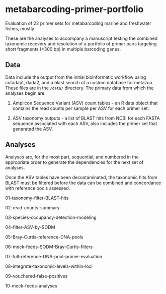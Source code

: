 # metabarcoding-primer-portfolio
Evaluation of 22 primer sets for metabarcoding marine and freshwater fishes, mostly

These are the analyses to accompany a manuscript testing the combined taxonomic recovery and resolution of a portfolio of primer pairs targeting short fragments (<300 bp) in multiple barcoding genes.


## Data

Data include the output from the initial bioinformatic workflow using cutadapt, dada2, and a blast search of a custom database for metazoa. These files are in the `/data/` directory. The primary data from which the analyses begin are:

1) Amplicon Sequence Variant (ASV) count tables - an R data object that contains the read counts per sample per ASV for each primer set.

2) ASV taxonomy outputs - a list of BLAST hits from NCBI for each FASTA sequence associated with each ASV, also includes the primer set that generated the ASV. 


## Analyses

Analyses are, for the most part, sequential, and numbered in the appropriate order to generate the dependencies for the next set of analyses.

Once the ASV tables have been decontaminated, the taxonomic hits from BLAST must be filtered before the data can be combined and concordance with reference pools assessed.

01-taxonomy-filter-BLAST-hits

02-read-counts-summary 

03-species-occupancy-detection-modeling 

04-filter-ASV-by-SODM 

05-Bray-Curtis-reference-DNA-pools

06-mock-feeds-SODM-Bray-Curtis-filters 

07-full-reference-DNA-pool-primer-evaluation

08-integrate-taxonomic-levels-within-loci

09-vouchered-false-positives

10-mock-feeds-analyses


